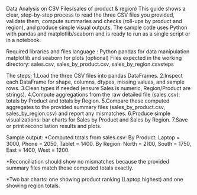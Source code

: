  Data Analysis on CSV Files(sales of product & region)
This guide shows a clear, step-by-step process to read the three CSV files you provided, validate them, compute summaries and checks (roll-ups by product and region), and produce simple visual outputs. The sample code uses Python with pandas and matplotlib/seaborn and is ready to run as a single script or in a notebook.

Required libraries and files
language : Python 
pandas for data manipulation
matplotlib and seaborn for plots (optional)
Files expected in the working directory: sales.csv, sales_by_product.csv, sales_by_region.csvsteps

The steps;
1.Load the three CSV files into pandas DataFrames.
2.Inspect each DataFrame for shape, columns, dtypes, missing values, and sample rows.
3.Clean types if needed (ensure Sales is numeric, Region/Product are strings).
4.Compute aggregations from the raw detailed file (sales.csv): totals by Product and totals by Region.
5.Compare these computed aggregates to the provided summary files (sales_by_product.csv, sales_by_region.csv) and report any mismatches.
6.Produce simple visualizations: bar charts for Sales by Product and Sales by Region.
7.Save or print reconciliation results and plots.

Sample output:
*Computed totals from sales.csv:
By Product: Laptop = 3000, Phone = 2050, Tablet = 1400.
By Region: North = 2100, South = 1750, East = 1400, West = 1200.

*Reconciliation should show no mismatches because the provided summary files match those computed totals exactly.

*Two bar charts: one showing product ranking (Laptop highest) and one showing region totals.
